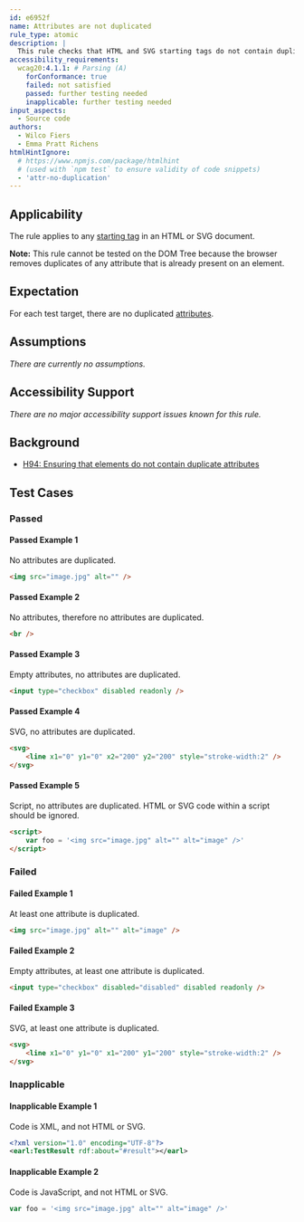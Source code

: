 ```yaml
---
id: e6952f
name: Attributes are not duplicated
rule_type: atomic
description: |
  This rule checks that HTML and SVG starting tags do not contain duplicated attributes.
accessibility_requirements:
  wcag20:4.1.1: # Parsing (A)
    forConformance: true
    failed: not satisfied
    passed: further testing needed
    inapplicable: further testing needed
input_aspects:
  - Source code
authors:
  - Wilco Fiers
  - Emma Pratt Richens
htmlHintIgnore:
  # https://www.npmjs.com/package/htmlhint 
  # (used with `npm test` to ensure validity of code snippets)
  - 'attr-no-duplication'
---
```


## Applicability

The rule applies to any [starting tag](https://www.w3.org/TR/html5/syntax.html#start-tags) in an HTML or SVG document.

**Note:** This rule cannot be tested on the DOM Tree because the browser removes duplicates of any attribute that is already present on an element.

## Expectation

For each test target, there are no duplicated [attributes](https://www.w3.org/TR/html5/syntax.html#elements-attributes).

## Assumptions

_There are currently no assumptions._

## Accessibility Support

_There are no major accessibility support issues known for this rule._

## Background

- [H94: Ensuring that elements do not contain duplicate attributes](https://www.w3.org/WAI/WCAG21/Techniques/html/H94)

## Test Cases

### Passed

#### Passed Example 1

No attributes are duplicated.

```html
<img src="image.jpg" alt="" />
```

#### Passed Example 2

No attributes, therefore no attributes are duplicated.

```html
<br />
```

#### Passed Example 3

Empty attributes, no attributes are duplicated.

```html
<input type="checkbox" disabled readonly />
```

#### Passed Example 4

SVG, no attributes are duplicated.

```html
<svg>
	<line x1="0" y1="0" x2="200" y2="200" style="stroke-width:2" />
</svg>
```

#### Passed Example 5

Script, no attributes are duplicated. HTML or SVG code within a script should be ignored.

```html
<script>
	var foo = '<img src="image.jpg" alt="" alt="image" />'
</script>
```

### Failed

#### Failed Example 1

At least one attribute is duplicated.

```html
<img src="image.jpg" alt="" alt="image" />
```

#### Failed Example 2

Empty attributes, at least one attribute is duplicated.

```html
<input type="checkbox" disabled="disabled" disabled readonly />
```

#### Failed Example 3

SVG, at least one attribute is duplicated.

```html
<svg>
	<line x1="0" y1="0" x1="200" y1="200" style="stroke-width:2" />
</svg>
```

### Inapplicable

#### Inapplicable Example 1

Code is XML, and not HTML or SVG.

```xml
<?xml version="1.0" encoding="UTF-8"?>
<earl:TestResult rdf:about="#result"></earl>
```

#### Inapplicable Example 2

Code is JavaScript, and not HTML or SVG.

```js
var foo = '<img src="image.jpg" alt="" alt="image" />'
```
